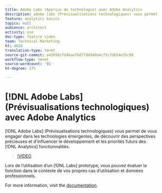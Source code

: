 ```yaml
---
title: Adobe Labs (Aperçus de technologie) avec Adobe Analytics
description: adobe labs (Prévisualisations technologiques) vous permet de vous engager dans les technologies émergentes, de découvrir des informations précieuses et d’influencer le développement et les priorités des fonctionnalités futures d’Analytics.
feature: analytics basics
topics: null
audience: architect
activity: use
doc-type: feature video
team: Technical Marketing
kt: 4818
translation-type: tm+mt
source-git-commit: a42658cfd4bae7b077ddd48b4cf5c7db54e35c98
workflow-type: tm+mt
source-wordcount: '91'
ht-degree: 17%

---
```



# [!DNL Adobe Labs] (Prévisualisations technologiques) avec Adobe Analytics

[!DNL Adobe Labs] (Prévisualisations technologiques) vous permet de vous engager dans les technologies émergentes, de découvrir des perspectives précieuses et d&#39;influencer le développement et les priorités futurs des [!DNL Analytics] fonctionnalités.

>[!VIDEO](https://video.tv.adobe.com/v/32841/?quality=12)

Lors de l’utilisation d’un [!DNL Labs] prototype, vous pouvez évaluer la fonction dans le contexte de vos propres cas d’utilisation et données professionnels.

For more information, visit the [documentation](https://docs.adobe.com/content/help/fr-FR/analytics/analyze/tech-previews/overview.html).
